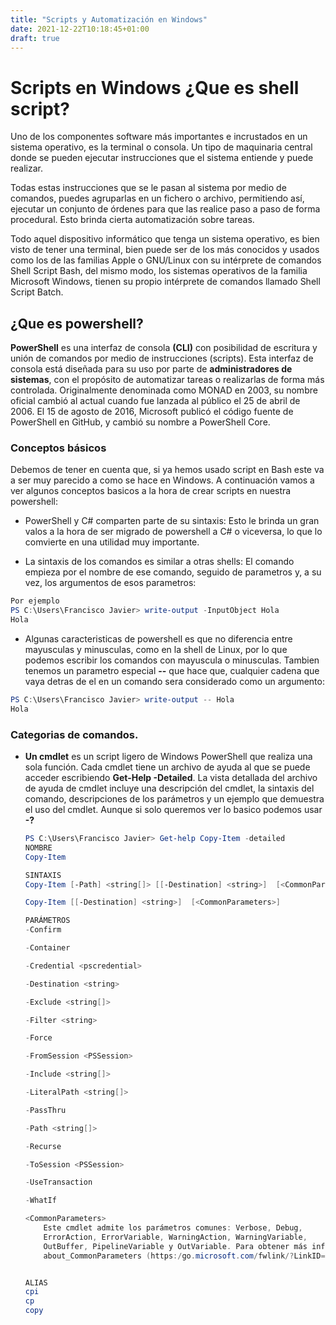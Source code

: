 ```yaml
---
title: "Scripts y Automatización en Windows"
date: 2021-12-22T10:18:45+01:00
draft: true
---
```

# Scripts en Windows ¿Que es shell script?

Uno de los componentes software más importantes e incrustados en un sistema operativo, es la terminal o consola. Un tipo de maquinaria central donde se pueden ejecutar instrucciones que el sistema entiende y puede realizar.

Todas estas instrucciones que se le pasan al sistema por medio de comandos, puedes agruparlas en un fichero o archivo, permitiendo así, ejecutar un conjunto de órdenes para que las realice paso a paso de forma procedural. Esto brinda cierta automatización sobre tareas.

Todo aquel dispositivo informático que tenga un sistema operativo, es bien visto de tener una terminal, bien puede ser de los más conocidos y usados como los de las familias Apple o GNU/Linux con su intérprete de comandos Shell Script Bash, del mismo modo, los sistemas operativos de la familia Microsoft Windows, tienen su propio intérprete de comandos llamado Shell Script Batch.

## ¿Que es powershell?

**PowerShell** es una interfaz de consola **(CLI)** con posibilidad de escritura y unión de comandos por medio de instrucciones (scripts). Esta interfaz de consola está diseñada para su uso por parte de **administradores de sistemas**, con el propósito de automatizar tareas o realizarlas de forma más controlada. Originalmente denominada como MONAD en 2003, su nombre oficial cambió al actual cuando fue lanzada al público el 25 de abril de 2006. El 15 de agosto de 2016, Microsoft publicó el código fuente de PowerShell en GitHub, y cambió su nombre a PowerShell Core.

### Conceptos básicos

Debemos de tener en cuenta que, si ya hemos usado script en Bash este va a ser muy parecido a como se hace en Windows. A continuación vamos a ver algunos conceptos basicos a la hora de crear scripts en nuestra powershell:

* PowerShell y C# comparten parte de su sintaxis: Esto le brinda un gran valos a la hora de ser migrado de powershell a C# o viceversa, lo que lo comvierte en una utilidad muy importante.

* La sintaxis de los comandos es similar a otras shells: El comando empieza por el nombre de ese comando, seguido de parametros y, a su vez, los argumentos de esos parametros:
```powershell
Por ejemplo
PS C:\Users\Francisco Javier> write-output -InputObject Hola
Hola
```

* Algunas caracteristicas de powershell es que no diferencia entre mayusculas y minusculas, como en la shell de Linux, por lo que podemos escribir los comandos con mayuscula o minusculas. Tambien tenemos un parametro especial **--** que hace que, cualquier cadena que vaya detras de el en un comando sera considerado como un argumento:
```powershell
PS C:\Users\Francisco Javier> write-output -- Hola
Hola
```

### Categorias de comandos.
* **Un cmdlet** es un script ligero de Windows PowerShell que realiza una sola función. Cada cmdlet tiene un archivo de ayuda al que se puede acceder escribiendo **Get-Help <cmdlet-Name> -Detailed**. La vista detallada del archivo de ayuda de cmdlet incluye una descripción del cmdlet, la sintaxis del comando, descripciones de los parámetros y un ejemplo que demuestra el uso del cmdlet. Aunque si solo queremos ver lo basico podemos usar **<cmdlet-Name> -?**
    ```powershell
    PS C:\Users\Francisco Javier> Get-help Copy-Item -detailed
    NOMBRE
    Copy-Item

    SINTAXIS
    Copy-Item [-Path] <string[]> [[-Destination] <string>]  [<CommonParameters>]

    Copy-Item [[-Destination] <string>]  [<CommonParameters>]

    PARÁMETROS
    -Confirm

    -Container

    -Credential <pscredential>

    -Destination <string>

    -Exclude <string[]>

    -Filter <string>

    -Force

    -FromSession <PSSession>

    -Include <string[]>

    -LiteralPath <string[]>

    -PassThru

    -Path <string[]>

    -Recurse

    -ToSession <PSSession>

    -UseTransaction

    -WhatIf

    <CommonParameters>
        Este cmdlet admite los parámetros comunes: Verbose, Debug,
        ErrorAction, ErrorVariable, WarningAction, WarningVariable,
        OutBuffer, PipelineVariable y OutVariable. Para obtener más información, consulta
        about_CommonParameters (https:/go.microsoft.com/fwlink/?LinkID=113216).


    ALIAS
    cpi
    cp
    copy
    ```
